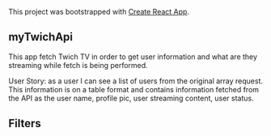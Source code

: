 This project was bootstrapped with [Create React App](https://github.com/facebookincubator/create-react-app).

## myTwichApi

This app fetch Twich TV in order to get user information and what are they streaming while fetch is being performed.

User Story: as a user I can see a list of users from the original array request. This information is on a table format and contains information fetched from the API as the user name,  profile pic, user streaming content, user status. 


## Filters


